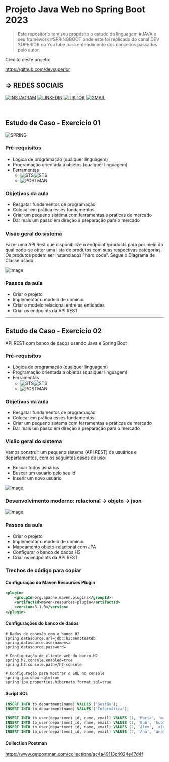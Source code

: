 # Projeto Java Web no Spring Boot 2023
> Este repositório tem seu propósito o estudo da linguagem #JAVA e seu framework #SPRINGBOOT onde este foi replicado do canal DEV SUPERIOR no YouTube para entendimento dos conceitos passados pelo autor.

Credito deste projeto: 

https://github.com/devsuperior




<h2>=> REDES SOCIAIS </h2>

[![INSTAGRAM](https://img.shields.io/badge/Instagram-E4405F?style=for-the-badge&logo=instagram&logoColor=white)](https://www.instagram.com/marcos_lenilson/)
[![LINKEDIN](https://img.shields.io/badge/LinkedIn-0077B5?style=for-the-badge&logo=linkedin&logoColor=white)](https://www.linkedin.com/in/marcos-lenilson/)
[![TIKTOK](https://img.shields.io/badge/TikTok-000000?style=for-the-badge&logo=tiktok&logoColor=white)](https://www.tiktok.com/@marcos_futurodev)
[![GMAIL](https://img.shields.io/badge/Gmail-D14836?style=for-the-badge&logo=gmail&logoColor=white)](mailto:marcoslenilsondev@gmail.com)

<br>

## Estudo de Caso - Exercício 01
![SPRING](https://img.shields.io/badge/Spring-6DB33F?style=for-the-badge&logo=spring&logoColor=white)
### Pré-requisitos

- Lógica de programação (qualquer linguagem)
- Programação orientada a objetos (qualquer linguagem)
- Ferramentas
  - ![STS](https://img.shields.io/badge/SPRING-TOOL-%2311AB00.svg?&style=for-the-badge&logo=STS&logoColor=white)![STS](https://img.shields.io/badge/SUITE-%2311AB00.svg?&style=for-the-badge&logo=STS&logoColor=white)
  - ![POSTMAN](https://img.shields.io/badge/Postman-FC8019?style=for-the-badge&logo=Postman&logoColor=white)

### Objetivos da aula

- Resgatar fundamentos de programação
- Colocar em prática esses fundamentos
- Criar um pequeno sistema com ferramentas e práticas de mercado
- Dar mais um passo em direção à preparação para o mercado
  
### Visão geral do sistema

Fazer uma API Rest que disponibilize o endpoint /products para por meio do qual pode-se obter uma lista de produtos
com suas respectivas categorias. Os produtos podem ser instanciados "hard code". 
Segue o Diagrama de Classe usado:

![Image](https://raw.githubusercontent.com/devsuperior/java-web-spring-2022/main/img/dominio.png "Modelo conceitual")

### Passos da aula

- Criar o projeto
- Implementar o modelo de domínio
- Criar o modelo relacional entre as entidades
- Criar os endpoints da API REST

--------------------------------------------------------------------------------------------------------------------------

## Estudo de Caso - Exercício 02
API REST com banco de dados usando Java e Spring Boot 

### Pré-requisitos

- Lógica de programação (qualquer linguagem)
- Programação orientada a objetos (qualquer linguagem)
- Ferramentas
  - ![STS](https://img.shields.io/badge/SPRING-TOOL-%2311AB00.svg?&style=for-the-badge&logo=STS&logoColor=white)![STS](https://img.shields.io/badge/SUITE-%2311AB00.svg?&style=for-the-badge&logo=STS&logoColor=white)
  - ![POSTMAN](https://img.shields.io/badge/Postman-FC8019?style=for-the-badge&logo=Postman&logoColor=white)

### Objetivos da aula

- Resgatar fundamentos de programação
- Colocar em prática esses fundamentos
- Criar um pequeno sistema com ferramentas e práticas de mercado
- Dar mais um passo em direção à preparação para o mercado

### Visão geral do sistema

Vamos construir um pequeno sistema (API REST) de usuários e departamentos, com os seguintes casos de uso:

- Buscar todos usuários
- Buscar um usuário pelo seu id
- Inserir um novo usuário

![Image](https://raw.githubusercontent.com/devsuperior/java-web-spring-2022/main/img/dominio.png "Modelo conceitual")

### Desenvolvimento moderno: relacional -> objeto -> json

![Image](https://raw.githubusercontent.com/devsuperior/java-web-spring-2022/main/img/objetos.png "Objetos")

### Passos da aula

- Criar o projeto
- Implementar o modelo de domínio
- Mapeamento objeto-relacional com JPA
- Configurar o banco de dados H2
- Criar os endpoints da API REST

### Trechos de código para copiar

#### Configuração do Maven Resources Plugin

```xml
<plugin>
	<groupId>org.apache.maven.plugins</groupId>
	<artifactId>maven-resources-plugin</artifactId>
	<version>3.1.0</version>
</plugin>
```

#### Configurações do banco de dados

```
# Dados de conexão com o banco H2
spring.datasource.url=jdbc:h2:mem:testdb
spring.datasource.username=sa
spring.datasource.password=

# Configuração do cliente web do banco H2
spring.h2.console.enabled=true
spring.h2.console.path=/h2-console

# Configuração para mostrar o SQL no console
spring.jpa.show-sql=true
spring.jpa.properties.hibernate.format_sql=true
```

#### Script SQL

```sql
INSERT INTO tb_department(name) VALUES ('Gestão');
INSERT INTO tb_department(name) VALUES ('Informática');

INSERT INTO tb_user(department_id, name, email) VALUES (1, 'Maria', 'maria@gmail.com');
INSERT INTO tb_user(department_id, name, email) VALUES (1, 'Bob', 'bob@gmail.com');
INSERT INTO tb_user(department_id, name, email) VALUES (2, 'Alex', 'alex@gmail.com');
INSERT INTO tb_user(department_id, name, email) VALUES (2, 'Ana', 'ana@gmail.com');
```
#### Collection Postman

https://www.getpostman.com/collections/ac4a49113c4024e47d4f
